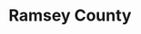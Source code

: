 ---
title: "Ramsey County"
hashtag: "ramsey-county"
subdivision-of:
  - Minnesota
tags:
  - County
  - Minnesota
---